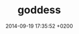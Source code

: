 ---
layout: post
title: "goddess"
date: 2014-09-19 17:35:52 +0200
track_id: 142883673
track_url: https://soundcloud.com/chrome-sparks/goddess-1
---